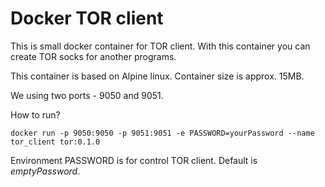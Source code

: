 Docker TOR client
=================

This is small docker container for TOR client. With this container you can create TOR socks for another programs.

This container is based on Alpine linux. Container size is approx. 15MB.

We using two ports - 9050 and 9051.

How to run?

	docker run -p 9050:9050 -p 9051:9051 -e PASSWORD=yourPassword --name tor_client tor:0.1.0

Environment PASSWORD is for control TOR client. Default is _emptyPassword_.